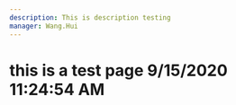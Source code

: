 ```yaml
---
description: This is description testing
manager: Wang.Hui
---
```

# this is a test page 9/15/2020 11:24:54 AM